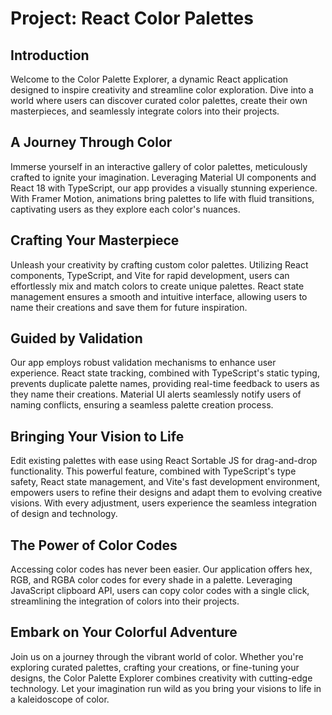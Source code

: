 # Project: React Color Palettes

## Introduction
Welcome to the Color Palette Explorer, a dynamic React application designed to inspire creativity and streamline color exploration. Dive into a world where users can discover curated color palettes, create their own masterpieces, and seamlessly integrate colors into their projects.

## A Journey Through Color
Immerse yourself in an interactive gallery of color palettes, meticulously crafted to ignite your imagination. Leveraging Material UI components and React 18 with TypeScript, our app provides a visually stunning experience. With Framer Motion, animations bring palettes to life with fluid transitions, captivating users as they explore each color's nuances.

## Crafting Your Masterpiece
Unleash your creativity by crafting custom color palettes. Utilizing React components, TypeScript, and Vite for rapid development, users can effortlessly mix and match colors to create unique palettes. React state management ensures a smooth and intuitive interface, allowing users to name their creations and save them for future inspiration.

## Guided by Validation
Our app employs robust validation mechanisms to enhance user experience. React state tracking, combined with TypeScript's static typing, prevents duplicate palette names, providing real-time feedback to users as they name their creations. Material UI alerts seamlessly notify users of naming conflicts, ensuring a seamless palette creation process.

## Bringing Your Vision to Life
Edit existing palettes with ease using React Sortable JS for drag-and-drop functionality. This powerful feature, combined with TypeScript's type safety, React state management, and Vite's fast development environment, empowers users to refine their designs and adapt them to evolving creative visions. With every adjustment, users experience the seamless integration of design and technology.

## The Power of Color Codes
Accessing color codes has never been easier. Our application offers hex, RGB, and RGBA color codes for every shade in a palette. Leveraging JavaScript clipboard API, users can copy color codes with a single click, streamlining the integration of colors into their projects.

## Embark on Your Colorful Adventure
Join us on a journey through the vibrant world of color. Whether you're exploring curated palettes, crafting your creations, or fine-tuning your designs, the Color Palette Explorer combines creativity with cutting-edge technology. Let your imagination run wild as you bring your visions to life in a kaleidoscope of color.
